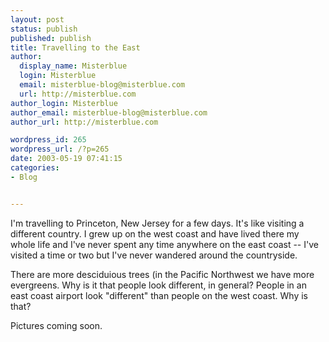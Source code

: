 ```yaml
---
layout: post
status: publish
published: publish
title: Travelling to the East
author:
  display_name: Misterblue
  login: Misterblue
  email: misterblue-blog@misterblue.com
  url: http://misterblue.com
author_login: Misterblue
author_email: misterblue-blog@misterblue.com
author_url: http://misterblue.com

wordpress_id: 265
wordpress_url: /?p=265
date: 2003-05-19 07:41:15
categories:
- Blog


---
```

<p>
I'm travelling to Princeton, New Jersey for a few days.  It's like visiting a different country.   I grew up on the west coast and have lived there my whole life and I've never spent any time anywhere on the east  coast -- I've visited a time or two but I've never wandered around the countryside.
</p>
<p>
There are more desciduious trees (in the
Pacific Northwest
we have more evergreens.
Why is it that people look different, in general?  People in an east coast airport look "different" than people on the west coast.
Why is that?
</p>
<p>
Pictures coming soon.
</p>
